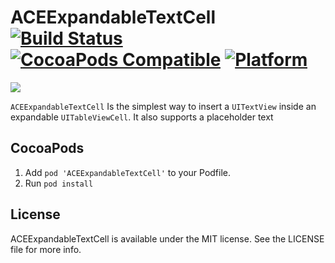 ACEExpandableTextCell [![Build Status](https://travis-ci.org/acerbetti/ACEExpandableTextCell.svg?branch=master)](https://travis-ci.org/acerbetti/ACEExpandableTextCell) [![CocoaPods Compatible](https://img.shields.io/cocoapods/v/ACEExpandableTextCell.svg)](https://img.shields.io/cocoapods/v/ACEExpandableTextCell.svg) [![Platform](https://img.shields.io/cocoapods/p/ACEExpandableTextCell.svg?style=flat)](http://cocoadocs.org/docsets/ACEExpandableTextCell)
=====================

![](https://github.com/acerbetti/ACEExpandableTextCell/blob/master/demo.gif?raw=true)

`ACEExpandableTextCell` Is the  simplest way to insert a `UITextView` inside an expandable `UITableViewCell`.
It also supports a placeholder text

## CocoaPods

1. Add `pod 'ACEExpandableTextCell'` to your Podfile.
2. Run `pod install`

## License

ACEExpandableTextCell is available under the MIT license. See the LICENSE file for more info.
